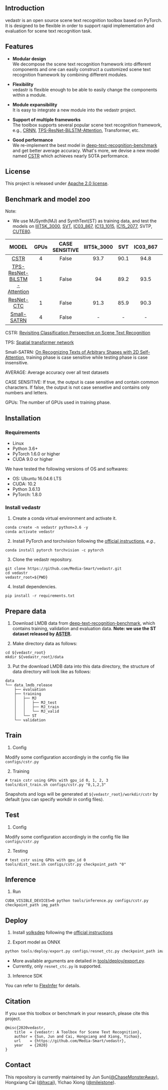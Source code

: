 ## Introduction
vedastr is an open source scene text recognition toolbox based on PyTorch. It is designed to be flexible
in order to support rapid implementation and evaluation for scene text recognition task.  

## Features
- **Modular design**\
  We decompose the scene text recognition framework into different components and one can 
  easily construct a customized scene text recognition framework by combining different modules.
  
- **Flexibility**\
  vedastr is flexible enough to be able to easily change the components within a module.

- **Module expansibility**\
  It is easy to integrate a new module into the vedastr project. 

- **Support of multiple frameworks**\
  The toolbox supports several popular scene text recognition framework, e.g., [CRNN](https://arxiv.org/abs/1507.05717),
   [TPS-ResNet-BiLSTM-Attention](https://github.com/clovaai/deep-text-recognition-benchmark), Transformer, etc.

- **Good performance**\
  We re-implement the best model in  [deep-text-recognition-benchmark](https://github.com/clovaai/deep-text-recognition-benchmark)
  and get better average accuracy. What's more, we devise a new model named [CSTR](https://arxiv.org/abs/2102.10884) which
  achieves nearly SOTA performance.
  

## License
This project is released under [Apache 2.0 license](https://github.com/Media-Smart/vedastr/blob/master/LICENSE).

## Benchmark and model zoo
Note: 
- We use MJSynth(MJ) and SynthText(ST) as training data,  and test the models on 
 [IIIT5K_3000](http://cvit.iiit.ac.in/research/projects/cvit-projects/the-iiit-5k-word-dataset),
 [SVT](http://vision.ucsd.edu/~kai/svt/),
  [IC03_867](http://www.iapr-tc11.org/mediawiki/index.php?title=ICDAR_2003_Robust_Reading_Competitions), 
  [IC13_1015](http://dagdata.cvc.uab.es/icdar2013competition/?ch=2&com=downloads),
[IC15_2077](https://rrc.cvc.uab.es/?ch=4&com=downloads), SVTP,
[CUTE80](http://cs-chan.com/downloads_CUTE80_dataset.html).

| MODEL| GPUs |CASE SENSITIVE| IIIT5k_3000|	SVT	|IC03_867|	IC13_1015|	 IC15_2077|	SVTP|	CUTE80| AVERAGE|
|:----:|:----:| :----: | :----: |:----: |:----: |:----: |:----: |:----: | :----: | :----: |
|[CSTR](https://drive.google.com/file/d/14USWpsW8_HH3BMxYfSWxINlaI1Y26Q1q/view?usp=sharing)|4| False | 93.7 | 90.1 | 94.8 | 93.2 | 81.6 | 85 | 81.3 | 89.5 |
|[TPS-ResNet-BiLSTM-Attention](https://drive.google.com/file/d/1Zzg1Q8_JTIW4XY-CCmBQhgNkgVsMek-o/view?usp=sharing)|1| False | 94 | 89.2 | 93.5 | 91.2 | 76.9 | 80.9 | 81.2 | 87.7 |
|[ResNet-CTC](https://drive.google.com/file/d/177FmlOHJWNWgEZwoPlBQBM9mmug_9kue/view?usp=sharing)|1| False | 91.3 | 85.9 | 90.3 | 88.3 | 70.0 | 74.1 | 73.3 | 83.3 |
|[Small-SATRN]()|4| False|-|-|-|-|-|-|-|-|

CSTR: [Revisiting Classification Perspective on Scene Text Recognition](https://arxiv.org/abs/2102.10884)

TPS: [Spatial transformer network](https://arxiv.org/abs/1603.03915)

Small-SATRN: [On Recognizing Texts of Arbitrary Shapes with 2D Self-Attention](https://arxiv.org/abs/1910.04396), 
training phase is case sensitive while testing phase is case insensitive.

AVERAGE: Average accuracy over all test datasets

CASE SENSITIVE: If true, the output is case sensitive and contain common characters.
If false, the output is not case sensetive and contains only numbers and letters.

GPUs: The number of GPUs used in training phase.

## Installation
### Requirements

- Linux
- Python 3.6+
- PyTorch 1.6.0 or higher
- CUDA 9.0 or higher

We have tested the following versions of OS and softwares:

- OS: Ubuntu 16.04.6 LTS
- CUDA: 10.2
- Python 3.6.13
- PyTorch: 1.8.0

### Install vedastr

1. Create a conda virtual environment and activate it.

```shell
conda create -n vedastr python=3.6 -y
conda activate vedastr
```

2. Install PyTorch and torchvision following the [official instructions](https://pytorch.org/),
 *e.g.*,

```shell
conda install pytorch torchvision -c pytorch
```

3. Clone the vedastr repository.

```shell
git clone https://github.com/Media-Smart/vedastr.git
cd vedastr
vedastr_root=${PWD}
```

4. Install dependencies.

```shell
pip install -r requirements.txt
```

## Prepare data
1. Download LMDB data from [deep-text-recognition-benchmark](https://github.com/clovaai/deep-text-recognition-benchmark),
 which contains training, validation and evaluation data. 
 **Note: we use the ST dataset released by [ASTER](https://github.com/ayumiymk/aster.pytorch#data-preparation).**  

2. Make directory data as follows:

```shell
cd ${vedastr_root}
mkdir ${vedastr_root}/data
```

3. Put the download LMDB data into this data directory, the structure of data directory will look like as follows: 

```shell
data
└── data_lmdb_release
    ├── evaluation
    ├── training
    │   ├── MJ
    │   │   ├── MJ_test
    │   │   ├── MJ_train
    │   │   └── MJ_valid
    │   └── ST
    └── validation
```

## Train

1. Config

Modify some configuration accordingly in the config file like `configs/cstr.py`

2. Training
```shell script
# train cstr using GPUs with gpu_id 0, 1, 2, 3
tools/dist_train.sh configs/cstr.py "0,1,2,3"
```

Snapshots and logs will be generated at `${vedastr_root}/workdir/cstr` by default (you can specify workdir in config files).

## Test

1. Config

Modify some configuration accordingly in the config file like `configs/cstr.py `

2. Testing
```shell script
# test cstr using GPUs with gpu_id 0
tools/dist_test.sh configs/cstr.py checkpoint_path "0" 
```

## Inference
1. Run

```shell
CUDA_VISIBLE_DEVICES=0 python tools/inference.py configs/cstr.py checkpoint_path img_path
```

## Deploy
1. Install [volksdep](https://github.com/Media-Smart/volksdep) following the 
[official instructions](https://github.com/Media-Smart/volksdep#installation)

2. Export model as ONNX

```python
python tools/deploy/export.py configs/resnet_ctc.py checkpoint_path image_file_path out_model_path --onnx
```

  - More available arguments are detailed in [tools/deploy/export.py](https://github.com/Media-Smart/vedastr/blob/master/tools/deploy/export.py).
  - Currently, only `resnet_ctc.py` is supported. 

3. Inference SDK

  You can refer to [FlexInfer](https://github.com/Media-Smart/flexinfer) for details.

## Citation

If you use this toolbox or benchmark in your research, please cite this project.

```
@misc{2020vedastr,
    title  = {vedastr: A Toolbox for Scene Text Recognition},
    author = {Sun, Jun and Cai, Hongxiang and Xiong, Yichao},
    url    = {https://github.com/Media-Smart/vedastr},
    year   = {2020}
}
```

## Contact

This repository is currently maintained by Jun Sun([@ChaseMonsterAway](https://github.com/ChaseMonsterAway)), Hongxiang Cai ([@hxcai](http://github.com/hxcai)), Yichao Xiong ([@mileistone](https://github.com/mileistone)).

